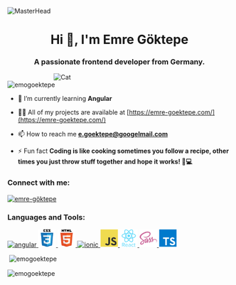 ![MasterHead](https://images-wixmp-ed30a86b8c4ca887773594c2.wixmp.com/f/3cf06a29-04a0-4466-9f83-ab6b9658149f/dfw6bqy-74554ae5-1f17-4c2f-8604-e615e2da0075.gif?token=eyJ0eXAiOiJKV1QiLCJhbGciOiJIUzI1NiJ9.eyJzdWIiOiJ1cm46YXBwOjdlMGQxODg5ODIyNjQzNzNhNWYwZDQxNWVhMGQyNmUwIiwiaXNzIjoidXJuOmFwcDo3ZTBkMTg4OTgyMjY0MzczYTVmMGQ0MTVlYTBkMjZlMCIsIm9iaiI6W1t7InBhdGgiOiJcL2ZcLzNjZjA2YTI5LTA0YTAtNDQ2Ni05ZjgzLWFiNmI5NjU4MTQ5ZlwvZGZ3NmJxeS03NDU1NGFlNS0xZjE3LTRjMmYtODYwNC1lNjE1ZTJkYTAwNzUuZ2lmIn1dXSwiYXVkIjpbInVybjpzZXJ2aWNlOmZpbGUuZG93bmxvYWQiXX0.CG74VRXIJ3fM6Z9yjQGYr7_49KCQo4keX7AoUE3cB1I)
<h1 align="center">Hi 👋, I'm Emre Göktepe</h1>
<h3 align="center">A passionate frontend developer from Germany.</h3>
<img align="right" alt="Cat" width="400" src="https://media4.giphy.com/media/v1.Y2lkPTc5MGI3NjExdTUyZjlrcXpuOGM5bTd5bnh3NjQ4cWVnYTNiM2E1cW94d2IycW5iZiZlcD12MV9pbnRlcm5hbF9naWZfYnlfaWQmY3Q9Zw/Rpl1sod1vCXK0L2SUN/giphy.gif"/>

<p align="left"> <img src="https://komarev.com/ghpvc/?username=emogoektepe&label=Profile%20views&color=0e75b6&style=flat" alt="emogoektepe" /> </p>

- 🌱 I’m currently learning **Angular**

- 👨‍💻 All of my projects are available at [https://emre-goektepe.com/](https://emre-goektepe.com/)

- 📫 How to reach me **e.goektepe@googelmail.com**

- ⚡ Fun fact **Coding is like cooking sometimes you follow a recipe, other times you just throw stuff together and hope it works! 🍳💻**

<h3 align="left">Connect with me:</h3>
<p align="left">
<a href="https://linkedin.com/in/emre-göktepe" target="blank"><img align="center" src="https://raw.githubusercontent.com/rahuldkjain/github-profile-readme-generator/master/src/images/icons/Social/linked-in-alt.svg" alt="emre-göktepe" height="30" width="40" /></a>
</p>

<h3 align="left">Languages and Tools:</h3>
<p align="left"> <a href="https://angular.io" target="_blank" rel="noreferrer"> <img src="https://angular.io/assets/images/logos/angular/angular.svg" alt="angular" width="40" height="40"/> </a> <a href="https://www.w3schools.com/css/" target="_blank" rel="noreferrer"> <img src="https://raw.githubusercontent.com/devicons/devicon/master/icons/css3/css3-original-wordmark.svg" alt="css3" width="40" height="40"/> </a> <a href="https://www.w3.org/html/" target="_blank" rel="noreferrer"> <img src="https://raw.githubusercontent.com/devicons/devicon/master/icons/html5/html5-original-wordmark.svg" alt="html5" width="40" height="40"/> </a> <a href="https://ionicframework.com" target="_blank" rel="noreferrer"> <img src="https://upload.wikimedia.org/wikipedia/commons/d/d1/Ionic_Logo.svg" alt="ionic" width="40" height="40"/> </a> <a href="https://developer.mozilla.org/en-US/docs/Web/JavaScript" target="_blank" rel="noreferrer"> <img src="https://raw.githubusercontent.com/devicons/devicon/master/icons/javascript/javascript-original.svg" alt="javascript" width="40" height="40"/> </a> <a href="https://reactjs.org/" target="_blank" rel="noreferrer"> <img src="https://raw.githubusercontent.com/devicons/devicon/master/icons/react/react-original-wordmark.svg" alt="react" width="40" height="40"/> </a> <a href="https://sass-lang.com" target="_blank" rel="noreferrer"> <img src="https://raw.githubusercontent.com/devicons/devicon/master/icons/sass/sass-original.svg" alt="sass" width="40" height="40"/> </a> <a href="https://www.typescriptlang.org/" target="_blank" rel="noreferrer"> <img src="https://raw.githubusercontent.com/devicons/devicon/master/icons/typescript/typescript-original.svg" alt="typescript" width="40" height="40"/> </a> </p>

<p>&nbsp;<img align="center" src="https://github-readme-stats.vercel.app/api?username=emogoektepe&show_icons=true&locale=en" alt="emogoektepe" /></p>

<p><img align="center" src="https://github-readme-streak-stats.herokuapp.com/?user=emogoektepe&" alt="emogoektepe" /></p>
